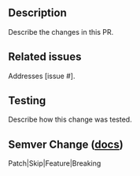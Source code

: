 ## Description
Describe the changes in this PR.

## Related issues
Addresses [issue #].

## Testing
Describe how this change was tested.

## Semver Change ([docs](https://github.com/microsoft/healthcare-shared-components/blob/master/docs/Versioning.md))
Patch|Skip|Feature|Breaking
